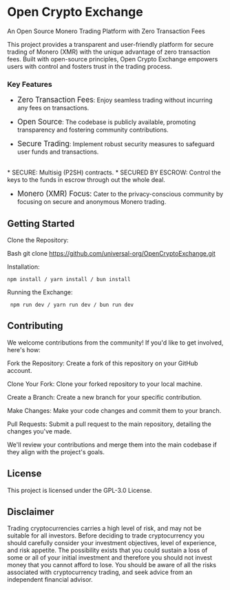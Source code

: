 # Open Crypto Exchange
An Open Source Monero Trading Platform with Zero Transaction Fees

This project provides a transparent and user-friendly platform for secure trading of Monero (XMR) with the unique advantage of zero transaction fees. Built with open-source principles, Open Crypto Exchange empowers users with control and fosters trust in the trading process.

### Key Features

* <big><bold> Zero Transaction Fees</bold></big>:  Enjoy seamless trading without incurring any fees on transactions.

* <big><bold>Open Source</bold></big>: The codebase is publicly available, promoting transparency and fostering community contributions.

* <big><bold>Secure Trading</bold></big>: Implement robust security measures to safeguard user funds and transactions.
<br/>
* <bold>SECURE</bold>:  Multisig (P2SH) contracts. 
* <bold>SECURED BY ESCROW</bold>:
Control the keys to the funds in escrow through out the whole deal.

* <big><bold>Monero (XMR) Focus:</bold></big> Cater to the privacy-conscious community by focusing on secure and anonymous Monero trading.
## Getting Started

Clone the Repository:

Bash
git clone https://github.com/universal-org/OpenCryptoExchange.git

Installation:

<code>npm install / yarn install / bun install</code>

Running the Exchange:

<code> npm run dev / yarn run dev / bun run dev</code>

## Contributing

We welcome contributions from the community! If you'd like to get involved, here's how:

Fork the Repository: Create a fork of this repository on your GitHub account.

Clone Your Fork: Clone your forked repository to your local machine.

Create a Branch: Create a new branch for your specific contribution.

Make Changes: Make your code changes and commit them to your branch.

Pull Requests: Submit a pull request to the main repository, detailing the changes you've made.

We'll review your contributions and merge them into the main codebase if they align with the project's goals.

## License

This project is licensed under the GPL-3.0 License.

## Disclaimer

Trading cryptocurrencies carries a high level of risk, and may not be suitable for all investors. Before deciding to trade cryptocurrency you should carefully consider your investment objectives, level of experience, and risk appetite. The possibility exists that you could sustain a loss of some or all of your initial investment and therefore you should not invest money that you cannot afford to lose. You should be aware of all the risks associated with cryptocurrency trading, and seek advice from an independent financial advisor.


